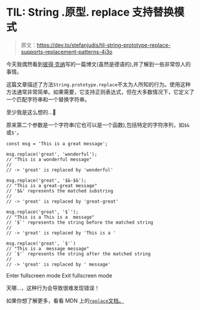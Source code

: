 # TIL: String .原型. replace 支持替换模式

> 原文：<https://dev.to/stefanjudis/til-string-prototype-replace-supports-replacement-patterns-4j3o>

今天我偶然看到[彼得·克纳](https://twitter.com/sir_pepe)写的一篇博文(虽然是德语的),并了解到一些非常惊人的事情。

这篇文章描述了方法`String.prototype.replace`不太为人所知的行为。使用这种方法通常非常简单。如果需要，它支持正则表达式，但在大多数情况下，它定义了一个匹配字符串和一个替换字符串。

至少我是这么想的...🙈

原来第二个参数是一个字符串(它也可以是一个函数),包括特定的字符序列，如`$&`或`$'`。

```
const msg = 'This is a great message';

msg.replace('great', 'wonderful'); 
// "This is a wonderful message"
//
// -> 'great' is replaced by 'wonderful'

msg.replace('great', '$&-$&');
// "This is a great-great message"
// '$&' represents the matched substring
//
// -> 'great' is replaced by 'great-great'

msg.replace('great', '$`');
// "This is a This is a  message"
// '$`' represents the string before the matched string
//
// -> 'great' is replaced by 'This is a '

msg.replace('great', `$'`)
// "This is a  message message"
// `$'` represents the string after the matched string
//
// -> 'great' is replaced by ' message' 
```

Enter fullscreen mode Exit fullscreen mode

天哪...，这种行为会导致很难发现错误！

如果你想了解更多，看看 MDN 上的[`replace`文档。](https://developer.mozilla.org/en-US/docs/Web/JavaScript/Reference/Global_Objects/String/replace#Specifying_a_string_as_a_parameter)